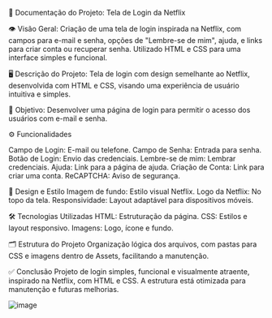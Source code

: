 📄 Documentação do Projeto: Tela de Login da Netflix

👁️ Visão Geral:
Criação de uma tela de login inspirada na Netflix, com campos para e-mail e senha, opções de "Lembre-se de mim", ajuda, e links para criar conta ou recuperar senha. Utilizado HTML e CSS para uma interface simples e funcional.

🖥️ Descrição do Projeto:
Tela de login com design semelhante ao Netflix, desenvolvida com HTML e CSS, visando uma experiência de usuário intuitiva e simples.

🎯 Objetivo:
Desenvolver uma página de login para permitir o acesso dos usuários com e-mail e senha.

⚙️ Funcionalidades

Campo de Login: E-mail ou telefone.
Campo de Senha: Entrada para senha.
Botão de Login: Envio das credenciais.
Lembre-se de mim: Lembrar credenciais.
Ajuda: Link para a página de ajuda.
Criação de Conta: Link para criar uma conta.
ReCAPTCHA: Aviso de segurança.

🎨 Design e Estilo
Imagem de fundo: Estilo visual Netflix.
Logo da Netflix: No topo da tela.
Responsividade: Layout adaptável para dispositivos móveis.

🛠️ Tecnologias Utilizadas
HTML: Estruturação da página.
CSS: Estilos e layout responsivo.
Imagens: Logo, ícone e fundo.

🗂️ Estrutura do Projeto
Organização lógica dos arquivos, com pastas para CSS e imagens dentro de Assets, facilitando a manutenção.

✅ Conclusão
Projeto de login simples, funcional e visualmente atraente, inspirado na Netflix, com HTML e CSS. A estrutura está otimizada para manutenção e futuras melhorias.

![image](https://github.com/FelipeBritoSP10/LoginNetflix/assets/139879477/f57c3f2f-29fa-496b-b863-8958b306a8eb)